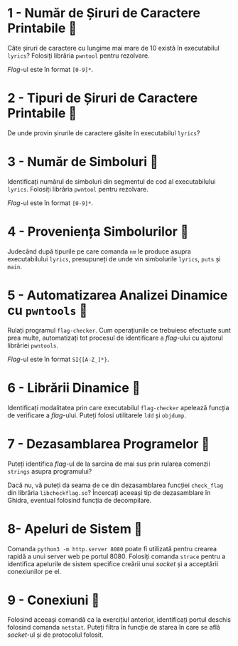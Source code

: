 # 1 - Număr de Șiruri de Caractere Printabile 🏁

Câte șiruri de caractere cu lungime mai mare de 10 există în executabilul `lyrics`? Folosiți librăria `pwntool` pentru rezolvare.

*Flag*-ul este în format `[0-9]*`.

# 2 - Tipuri de Șiruri de Caractere Printabile 💁

De unde provin șirurile de caractere găsite în executabilul `lyrics`?

# 3 - Număr de Simboluri 🏁

Identificați numărul de simboluri din segmentul de cod al executabilului `lyrics`. Folosiți librăria `pwntool` pentru rezolvare.

*Flag*-ul este în format `[0-9]*`.

# 4 - Proveniența Simbolurilor 💁

Judecând după tipurile pe care comanda `nm` le produce asupra executabilului `lyrics`, presupuneți de unde vin simbolurile `lyrics`, `puts` și `main`.

# 5 - Automatizarea Analizei Dinamice cu `pwntools` 🏁

Rulați programul `flag-checker`. Cum operațiunile ce trebuiesc efectuate sunt prea multe, automatizați tot procesul de identificare a *flag*-ului cu ajutorul librăriei `pwntools`.

*Flag*-ul este în format `SI{[A-Z_]*}`.

# 6 - Librării Dinamice 💁

Identificați modalitatea prin care executabilul `flag-checker` apelează funcția de verificare a *flag*-ului. Puteți folosi utilitarele `ldd` și `objdump`.

# 7 - Dezasamblarea Programelor 💁

Puteți identifica *flag*-ul de la sarcina de mai sus prin rularea comenzii `strings` asupra programului?

Dacă nu, vă puteți da seama de ce din dezasamblarea funcției `check_flag` din librăria `libcheckflag.so`? Încercați aceeași tip de dezasamblare în Ghidra, eventual folosind funcția de decompilare.

# 8- Apeluri de Sistem 💁

Comanda `python3 -m http.server 8080` poate fi utilizată pentru crearea rapidă a unui server web pe portul 8080. Folosiți comanda `strace` pentru a identifica apelurile de sistem specifice creării unui *socket* și a acceptării conexiunilor pe el.

# 9 - Conexiuni 💁

Folosind aceeași comandă ca la exercițiul anterior, identificați portul deschis folosind comanda `netstat`. Puteți filtra în funcție de starea în care se află *socket*-ul și de protocolul folosit.